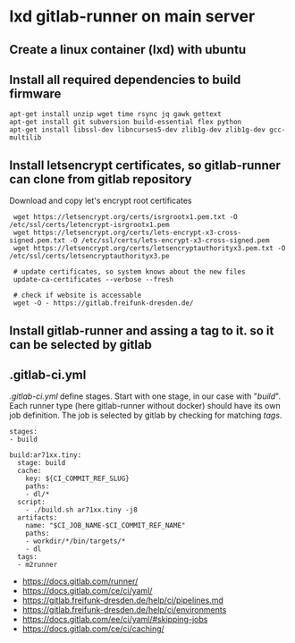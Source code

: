 lxd gitlab-runner on main server
=================================

Create a linux container (lxd) with ubuntu
---------



Install all required dependencies to build firmware
------------
```
apt-get install unzip wget time rsync jq gawk gettext
apt-get install git subversion build-essential flex python
apt-get install libssl-dev libncurses5-dev zlib1g-dev zlib1g-dev gcc-multilib
```

Install letsencrypt certificates, so gitlab-runner can clone from gitlab repository
--------
Download and copy let's encrypt root certificates

```
 wget https://letsencrypt.org/certs/isrgrootx1.pem.txt -O /etc/ssl/certs/letencrypt-isrgrootx1.pem
 wget https://letsencrypt.org/certs/lets-encrypt-x3-cross-signed.pem.txt -O /etc/ssl/certs/lets-encrypt-x3-cross-signed.pem
 wget https://letsencrypt.org/certs/letsencryptauthorityx3.pem.txt -O /etc/ssl/certs/letsencryptauthorityx3.pe
 
 # update certificates, so system knows about the new files
 update-ca-certificates --verbose --fresh

 # check if website is accessable
 wget -O - https://gitlab.freifunk-dresden.de/
```

Install gitlab-runner and assing a tag to it. so it can be selected by gitlab
---------


.gitlab-ci.yml
--------------
*.gitlab-ci.yml* define stages. Start with one stage, in our case with "*build*".<br>
Each runner type (here gitlab-runner without docker) should have its own job definition.
The job is selected by gitlab by checking for matching *tags*.

```
stages:
- build

build:ar71xx.tiny:
  stage: build
  cache:
    key: ${CI_COMMIT_REF_SLUG}
    paths:
    - dl/*
  script:
    - ./build.sh ar71xx.tiny -j8
  artifacts:
    name: "$CI_JOB_NAME-$CI_COMMIT_REF_NAME"
    paths:
    - workdir/*/bin/targets/*
    - dl
  tags:
  - m2runner

```
- https://docs.gitlab.com/runner/
- https://docs.gitlab.com/ce/ci/yaml/
- https://gitlab.freifunk-dresden.de/help/ci/pipelines.md
- https://gitlab.freifunk-dresden.de/help/ci/environments
- https://docs.gitlab.com/ee/ci/yaml/#skipping-jobs
- https://docs.gitlab.com/ce/ci/caching/

